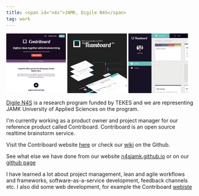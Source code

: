 ```yaml
---
title: <span id="n4s">JAMK, Digile N4S</span>
tag: work
---
```


<a href="https://n4sjamk.github.io/contriboard"><img src="../img/works/contriboard_website_thumb.png"  /></a>
<a href="../img/works/teamboard_product_picture.png"><img src="../img/works/teamboard_product_picture_thumb.png" /></a>
<a href="../img/works/teamboard_tickets.png"><img src="../img/works/teamboard_tickets_thumb.png" /></a>

[Digile N4S](http://www.n4s.fi/en/) is a research program funded by TEKES and we are representing JAMK University of Applied Sciences on the program.

I'm currently working as a product owner and project manager for our reference product called Contriboard. Contriboard is an open source realtime brainstorm service.

Visit the Contriboard website [here](http://teamboard.n4sjamk.org) or check our [wiki](https://github.com/N4SJAMK/teamboard-meta/wiki) on the Github.

See what else we have done from our website [n4sjamk.github.io](http://n4sjamk.github.io/) or on our [github page](http://github.com/n4sjamk)

I have learned a lot about project management, lean and agile workflows and frameworks, software-as-a-service development, feedback channels etc. I also did some web development, for example the Contriboard [webiste](https://n4sjamk.github.io/contriboard)